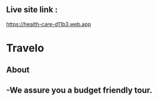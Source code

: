 ## Live site link :
https://health-care-d11b3.web.app

# Travelo

## About
 -We assure you a budget friendly tour.
 -


